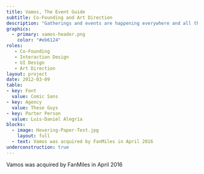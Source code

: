 ```yaml
---
title: Vamos, The Event Guide
subtitle: Co-Founding and Art Direction
description: "Gatherings and events are happening everywhere and all the time, but how do you keep up with where and when – maybe more important: how do you know what you'll like? My co-founders and myself aimed to answer these questions with an iOS and Android App, that makes it easy to know where to crowd will go to."
graphics:
  - primary: vamos-header.png
    color: "#eb6124"
roles:
   - Co-Founding
   - Interaction Design
   - UI Design
   - Art Direction
layout: project
date: 2012-03-09
table:
- key: Font
  value: Comic Sans
- key: Agency
  value: These Guys
- key: Parter Person
  value: Luis-Daniel Alegría
blocks:
  - image: Hovering-Paper-Test.jpg
    layout: full
  - text: Vamos was acquired by FanMiles in April 2016
underconstruction: true
---
```


Vamos was acquired by FanMiles in April 2016